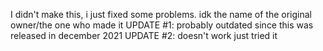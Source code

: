 I didn't make this, i just fixed some problems.
idk the name of the original owner/the one who made it
UPDATE #1: probably outdated since this was released in december 2021
UPDATE #2: doesn't work just tried it
